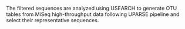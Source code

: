 The filtered sequences are analyzed using USEARCH to generate OTU tables from MiSeq high-throughput data following UPARSE pipeline and select their representative sequences.
